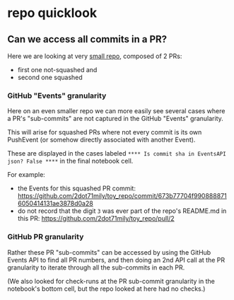 # repo quicklook

## Can we access all commits in a PR?
Here we are looking at very [small repo](https://github.com/2dot71mily/toy_repo), composed of 2 PRs: 
- first one not-squashed and 
- second one squashed 


### GitHub "Events" granularity
Here on an even smaller repo we can more easily see several cases where a PR's "sub-commits" are not captured in the GitHub "Events" granularity.

This will arise for squashed PRs where not every commit is its own PushEvent (or somehow directly associated with another Event).

These are displayed in the cases labeled ` **** Is commit sha in EventsAPI json? False **** ` in the final notebook cell.


For example:
- the Events for this squashed PR commit:
https://github.com/2dot71mily/toy_repo/commit/673b77704f9908888716050414131ae3878d0a28
- do not record that the digit `3` was ever part of the repo's README.md in this PR:
https://github.com/2dot71mily/toy_repo/pull/2

### GitHub PR granularity
Rather these PR "sub-commits" can be accessed by using the GitHub Events API to find all PR numbers, and then doing an 2nd API call at the PR granularity to iterate through all the sub-commits in each PR.

(We also looked for check-runs at the PR sub-commit granularity in the notebook's bottom cell, but the repo looked at here had no checks.)

